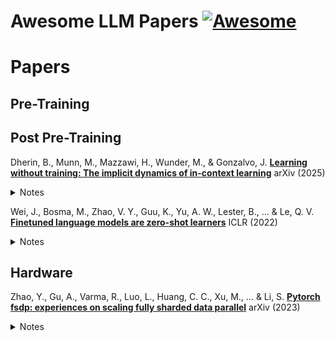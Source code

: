 # Awesome LLM Papers [![Awesome](https://cdn.rawgit.com/sindresorhus/awesome/d7305f38d29fed78fa85652e3a63e154dd8e8829/media/badge.svg)](https://github.com/sindresorhus/awesome) 

# Papers

## Pre-Training

## Post Pre-Training

Dherin, B., Munn, M., Mazzawi, H., Wunder, M., & Gonzalvo, J. [**Learning without training: The implicit dynamics of in-context learning**](https://arxiv.org/pdf/2507.16003) arXiv (2025)
<details>
  <summary>Notes</summary>

  - They state that the attention block implicitly modifies the MLP layer weights according to context and therefore does in-context learning
  - The contextual information from the prompt is compressed into a single vector u=W ΔA(Y) and another vector v=A(C∖Y,x), and the new "effective" weights are created by adding their outer product to the original weights.
  - So the central claim is that the model's output with context is identical to its output without context if the MLP weights $W$ are modified by an update $\Delta W(C)$.
  - The update apparently looks like this (they have proof!): $$\Delta W(C) = \frac{(W \Delta A)A(x)^T}{\|A(x)\|^2}$$
  with $x$ the query token (the input we want a prediction for), $C$: The context (the examples provided in the prompt), $A(x)$ the output of the Attention layer for the query without context, $A(C, x)$, the output of the **Attention layer** for the query *with* context.
  - In experiments they provide pairs of numbers, for which the model needs to figure out the linear equation underlying these. They show that just adding their delta weight update (without providing context) to the MLP gives the same loss as doing inference with the full context and query. 
  - They state that this derivation is valid only for a single transformer block & w.r.t. the first generated token only. It does not capture the full mechanics of generation beyond that.
</details>

Wei, J., Bosma, M., Zhao, V. Y., Guu, K., Yu, A. W., Lester, B., ... & Le, Q. V. [**Finetuned language models are zero-shot learners**](https://arxiv.org/abs/2109.01652) ICLR (2022)
<details>
  <summary>Notes</summary>

- They basically show that instruction tuning a base model works
- For creating the datasets they use several different prompt styles in which they paste the datasets and give possible answers. The model is then fine-tuned on these datasets and then evaluated on hold out sets, which increases performance to baseline models
- Interestingly, they show that **small models performance is degraded when doing instruction tuning**, likely due to a lack of capacity for the additional task, while for larger models (>50B) it seems to work well. ![Instruction tuning hurts smaller models](./assets/instruction_tuning.png)
- Loss is just next-word prediction, so categorical cross entropy and examples look similar to something like this: 
Input "What's the capital of France? [EOS]"
Target: "Paris"
- The loss is only calculated on the part after the EOS token.
</details>

## Hardware

Zhao, Y., Gu, A., Varma, R., Luo, L., Huang, C. C., Xu, M., ... & Li, S. [**Pytorch fsdp: experiences on scaling fully sharded data parallel**](https://arxiv.org/pdf/2304.11277) arXiv (2023)
<details>
  <summary>Notes</summary>

  - Presents a new framework for training large (>30B) parameter models across several GPUs
  - Pipeline Parallelism (Vertical Split): Partitions a model instance into stages, with each stage being processed on one instance. For example first layer being processed by first GPU, second layer by second GPU etc...
  - Tensor parallelism (Horizontal Split): Splits up the model parameters (e.g. within one layer, thats why its horizontal) and processes these across several GPUs. Communicates at layer boundaries (e.g. going from layer 1 to layer 2)
  - Zero-redundancy Parallelism: Also splits up the parameters but communicates parameters on-demand. So I think the difference is that Zero communicates parameters, while TP communicates activations. 
  - Their technique called FSDP is very similar to Zero but adapted to the Pytorch framework. ![FSDP Overview](./assets/fsdp.png) 
  - **FSDP communicates parameters before computation, while TP communicates activations after partial computation**.
  - There are different sharding strategies, which they parametrize using the sharding factor F:
    - if F is 1, the model is fully replicated on each device
    - if F is W (the number of available GPUs aka world size) then the model is fully sharded. This has the lowest memory footprint with the highest communication overhead.
    - If F is between 1 and W, they call it hybrid sharding
  - Communication Strategies:
    - Overlapping:
      - GPU can fetch the parameters for the next layer while still computing the current one, so it runs on a different process
    - Backward Pre-fetching: 
      - To avoid a communication bottleneck during the backward pass, they issue the request for the next layer's parameters before it has finished calculating the current layer.
    - Forward Pre-fetching: 
      - When the model is static, the execution order from the previous training iteration can be used to fetch (another layers) parameters even before the forward pass for that layer begins.
</details>